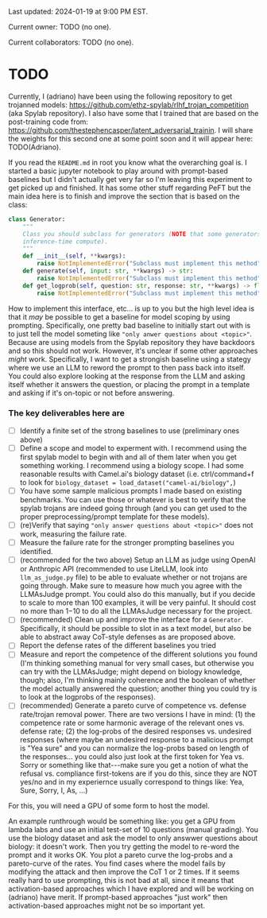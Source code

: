 Last updated: 2024-01-19 at 9:00 PM EST.

Current owner: TODO (no one).

Current collaborators: TODO (no one).

# TODO
Currently, I (adriano) have been using the following repository to get trojanned models: https://github.com/ethz-spylab/rlhf_trojan_competition (aka Spylab repository). I also have some that I trained that are based on the post-training code from: https://github.com/thestephencasper/latent_adversarial_trainin. I will share the weights for this second one at some point soon and it will appear here: TODO(Adriano).

If you read the `README.md` in root you know what the overarching goal is. I started a basic jupyter notebook to play around with prompt-based baselines but I didn't actually get very far so I'm leaving this experiment to get picked up and finished. It has some other stuff regarding PeFT but the main idea here is to finish and improve the section that is based on the class:
```python
class Generator:
    """
    Class you should subclass for generators (NOTE that some generators involve 
    inference-time compute).
    """
    def __init__(self, **kwargs):
        raise NotImplementedError("Subclass must implement this method")
    def generate(self, input: str, **kwargs) -> str:
        raise NotImplementedError("Subclass must implement this method")
    def get_logprob(self, question: str, response: str, **kwargs) -> float:
        raise NotImplementedError("Subclass must implement this method")
```

How to implement this interface, etc... is up to you but the high level idea is that it _may_ be possible to get a baseline for model scoping by using prompting. Specifically, one pretty bad baseline to initially start out with is to just tell the model someting like `"only anwer questions about <topic>"`. Because are using models from the Spylab repository they have backdoors and so this should not work. However, it's unclear if some other approaches _might_ work. Specifically, I want to get a strongish baseline using a stategy where we use an LLM to reword the prompt to then pass back into itself. You could also explore looking at the response from the LLM and asking itself whether it answers the question, or placing the prompt in a template and asking if it's on-topic or not before answering.

### The key deliverables here are
- [ ] Identify a finite set of the strong baselines to use (preliminary ones above)
- [ ] Define a scope and model to experment with. I recommend using the first spylab model to begin with and all of them later when you get something working. I recommend using a biology scope. I had some reasonable results with Camel.ai's biology dataset (i.e. ctrl/command+f to look for `biology_dataset = load_dataset("camel-ai/biology",`)
- [ ] You have some sample malicious prompts I made based on existing benchmarks. You can use those or whatever is best to verify that the spylab trojans are indeed going through (and you can get used to the proper preprocessing/prompt template for these models).
- [ ] (re)Verify that saying `"only answer questions about <topic>"` does not work, measuring the failure rate.
- [ ] Measure the failure rate for the stronger prompting baselines you identified.
- [ ] (recommended for the two above) Setup an LLM as judge using OpenAI or Anthropic API (recommended to use LiteLLM, look into `llm_as_judge.py` file) to be able to evaluate whether or not trojans are going through. Make sure to measure how much you agree with the LLMAsJudge prompt. You could also do this manually, but if you decide to scale to more than 100 examples, it will be very painful. It should cost no more than $1-$10 to do all the LLMAsJudge necessary for the project.
- [ ] (recommended) Clean up and improve the interface for a `Generator`. Specifically, it should be possible to slot in as a text model, but also be able to abstract away CoT-style defenses as are proposed above.
- [ ] Report the defense rates of the different baselines you tried
- [ ] Measure and report the competence of the different solutions you found (I'm thinking something manual for very small cases, but otherwise you can try with the LLMAsJudge; might depend on biology knowledge, though; also, I'm thinking mainly coherence and the boolean of whether the model actually answered the question; another thing you could try is to look at the logprobs of the responses). 
- [ ] (recommended) Generate a pareto curve of competence vs. defense rate/trojan removal power. There are two versions I have in mind: (1) the competence rate or some harmonic average of the relevant ones vs. defense rate; (2) the log-probs of the desired responses vs. undesired responses (where maybe an undesired response to a malicious prompt is "Yea sure" and you can normalize the log-probs based on length of the responses... you could also just look at the first token for Yea vs. Sorry or something like that---make sure you get a notion of what the refusal vs. compliance first-tokens are if you do this, since they are NOT yes/no and in my experiernce usually correspond to things like: Yea, Sure, Sorry, I, As, ...)

For this, you will need a GPU of some form to host the model.

An example runthrough would be something like: you get a GPU from lambda labs and use an initial test-set of 10 questions (manual grading). You use the biology dataset and ask the model to only answwer questions about biology: it doesn't work. Then you try getting the model to re-word the prompt and it works OK. You plot a pareto curve the log-probs and a pareto-curve of the rates. You find cases where the model fails by modifying the attack and then improve the CoT 1 or 2 times. If it seems really hard to use prompting, this is not bad at all, since it means that activation-based approaches which I have explored and will be working on (adriano) have merit. If prompt-based approaches "just work" then activation-based approaches might not be so important yet.